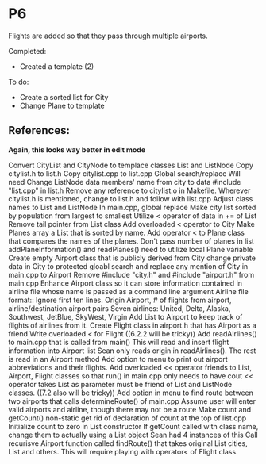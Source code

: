 # P6
Flights are added so that they pass through multiple airports.

Completed:
- Created a template (2)

To do:
- Create a sorted list for City
- Change Plane to template

References:
- 

**Again, this looks way better in edit mode**

Convert CityList and CityNode to templace classes List and ListNode
  Copy citylist.h to list.h
  Copy citylist.cpp to list.cpp
    Global search/replace
      Will need <T>
      Change ListNode data members' name from city to data
      #include "list.cpp" in list.h
  Remove any reference to citylist.o in Makefile.
    Wherever citylist.h is mentioned, change to list.h and follow with list.cpp
    Adjust class names to List<T> and ListNode<T>
    In main.cpp, global replace
Make city list sorted by population from largest to smallest
  Utilize < operator of data in += of List
  Remove tail pointer from List class
  Add overloaded < operator to City
Make Planes array a List<Plane> that is sorted by name.
  Add operator < to Plane class that compares the names of the planes.
  Don't pass number of planes in list
  addPlaneInformation() and readPlanes() need to utilize local Plane variable
Create empty Airport class that is publicly derived from City
  change private data in City to protected
  gloabl search and replace any mention of City in main.cpp to Airport
  Remove #include "city.h" and #include "airport.h" from main.cpp
Enhance Airport class so it can store information contained in airline file whose name is passed as a command line argument
  Airline file format::
    Ignore first ten lines.
    Origin Airport, # of flights from airport, airline/destination airport pairs
    Seven airlines: United, Delta, Alaska, Southwest, JetBlue, SkyWest, Virgin
Add List<Flight> to Airport to keep track of flights of airlines from it.
  Create Flight class in airport.h that has Airport as a friend
  Write overloaded < for Flight ((6.2.2     will be tricky))
Add readAirlines() to main.cpp that is called from main()
  This will read and insert flight information into Airport list
      Sean only reads origin in readAirlines(). The rest is read in an Airport method
Add option to menu to print out airport abbreviations and their flights.
  Add overloaded << operator friends to List, Airport, Flight classes so that run() in main.cpp only needs to have cout
  << operator takes List<T> as parameter must be friend of List and ListNode classes. ((7.2      also will be tricky))
Add option in menu to find route between two airports that calls determineRoute() of main.cpp
  Assume user will enter valid airports and airline, though there may not be a route
  Make count and getCount() non-static
  get rid of declaration of count at the top of list.cpp
  Initialize count to zero in List constructor
  If getCount called with class name, change them to actually using a List object
    Sean had 4 instances of this
  Call recurisve Airport function called findRoute() that takes original List<Airport> cities, List<Flight> and others. This   will require playing with operator< of Flight class.

